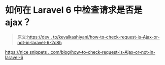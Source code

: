# 如何在 Laravel 6 中检查请求是否是 ajax？

> 原文:[https://dev . to/kevalkashiyani/how-to-check-request-is-Ajax-or-not-in-laravel-6-2c8h](https://dev.to/kevalkashiyani/how-to-check-request-is-ajax-or-not-in-laravel-6-2c8h)

[https://nice snippets . com/blog/how-to-check-request-is-Ajax-or-not-in-laravel-6](https://nicesnippets.com/blog/how-to-check-request-is-ajax-or-not-in-laravel-6)